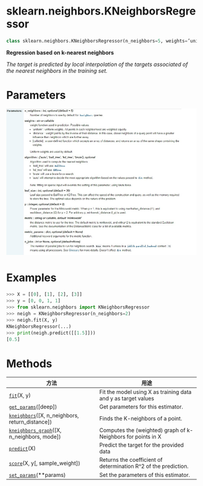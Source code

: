 # sklearn.neighbors.KNeighborsRegressor

```python
class sklearn.neighbors.KNeighborsRegressor(n_neighbors=5, weights=’uniform’, algorithm=’auto’, leaf_size=30, p=2, metric=’minkowski’, metric_params=None, n_jobs=None, **kwargs)
```

**Regression based on k-nearest neighbors**

*The target is predicted by local interpolation of the targets associated of the nearest neighbors in the training set.*



# Parameters

![60](https://github.com/Pythonboy/Image/blob/master/SK/60.jpg?raw=true)



# Examples

```python
>>> X = [[0], [1], [2], [3]]
>>> y = [0, 0, 1, 1]
>>> from sklearn.neighbors import KNeighborsRegressor
>>> neigh = KNeighborsRegressor(n_neighbors=2)
>>> neigh.fit(X, y) 
KNeighborsRegressor(...)
>>> print(neigh.predict([[1.5]]))
[0.5]
```



# Methods

| 方法                                                         | 用途                                                         |
| ------------------------------------------------------------ | ------------------------------------------------------------ |
| [`fit`](http://scikit-learn.org/stable/modules/generated/sklearn.neighbors.KNeighborsRegressor.html#sklearn.neighbors.KNeighborsRegressor.fit)(X, y) | Fit the model using X as training data and y as target values |
| [`get_params`](http://scikit-learn.org/stable/modules/generated/sklearn.neighbors.KNeighborsRegressor.html#sklearn.neighbors.KNeighborsRegressor.get_params)([deep]) | Get parameters for this estimator.                           |
| [`kneighbors`](http://scikit-learn.org/stable/modules/generated/sklearn.neighbors.KNeighborsRegressor.html#sklearn.neighbors.KNeighborsRegressor.kneighbors)([X, n_neighbors, return_distance]) | Finds the K-neighbors of a point.                            |
| [`kneighbors_graph`](http://scikit-learn.org/stable/modules/generated/sklearn.neighbors.KNeighborsRegressor.html#sklearn.neighbors.KNeighborsRegressor.kneighbors_graph)([X, n_neighbors, mode]) | Computes the (weighted) graph of k-Neighbors for points in X |
| [`predict`](http://scikit-learn.org/stable/modules/generated/sklearn.neighbors.KNeighborsRegressor.html#sklearn.neighbors.KNeighborsRegressor.predict)(X) | Predict the target for the provided data                     |
| [`score`](http://scikit-learn.org/stable/modules/generated/sklearn.neighbors.KNeighborsRegressor.html#sklearn.neighbors.KNeighborsRegressor.score)(X, y[, sample_weight]) | Returns the coefficient of determination R^2 of the prediction. |
| [`set_params`](http://scikit-learn.org/stable/modules/generated/sklearn.neighbors.KNeighborsRegressor.html#sklearn.neighbors.KNeighborsRegressor.set_params)(**params) | Set the parameters of this estimator.                        |